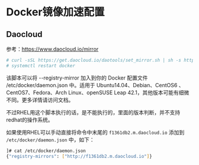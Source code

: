 # Docker镜像加速配置



## Daocloud

参考：https://www.daocloud.io/mirror

```bash
# curl -sSL https://get.daocloud.io/daotools/set_mirror.sh | sh -s http://f1361db2.m.daocloud.io
# systemctl restart docker
```

该脚本可以将 --registry-mirror 加入到你的 Docker 配置文件 /etc/docker/daemon.json 中。适用于 Ubuntu14.04、Debian、CentOS6 、CentOS7、Fedora、Arch Linux、openSUSE Leap 42.1，其他版本可能有细微不同。更多详情请访问文档。

不过RHEL用这个脚本执行的话，是不能执行的，里面的版本判断，并不支持redhat的操作系统。



如果使用RHEL可以手动直接将命令中末尾的 `f1361db2.m.daocloud.io` 添加到 `/etc/docker/daemon.json` 中，如下：

```bash
]# cat /etc/docker/daemon.json
{"registry-mirrors": ["http://f1361db2.m.daocloud.io"]}
```

